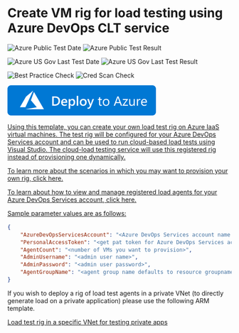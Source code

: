 # Create VM rig for load testing using Azure DevOps CLT service

![Azure Public Test Date](https://azurequickstartsservice.blob.core.windows.net/badges/101-vsts-cloudloadtest-rig/PublicLastTestDate.svg)
![Azure Public Test Result](https://azurequickstartsservice.blob.core.windows.net/badges/101-vsts-cloudloadtest-rig/PublicDeployment.svg)

![Azure US Gov Last Test Date](https://azurequickstartsservice.blob.core.windows.net/badges/101-vsts-cloudloadtest-rig/FairfaxLastTestDate.svg)
![Azure US Gov Last Test Result](https://azurequickstartsservice.blob.core.windows.net/badges/101-vsts-cloudloadtest-rig/FairfaxDeployment.svg)

![Best Practice Check](https://azurequickstartsservice.blob.core.windows.net/badges/101-vsts-cloudloadtest-rig/BestPracticeResult.svg)
![Cred Scan Check](https://azurequickstartsservice.blob.core.windows.net/badges/101-vsts-cloudloadtest-rig/CredScanResult.svg)

[![Deploy to Azure](https://raw.githubusercontent.com/Azure/azure-quickstart-templates/master/1-CONTRIBUTION-GUIDE/images/deploytoazure.svg?sanitize=true)](https://portal.azure.com/#create/Microsoft.Template/uri/https%3a%2f%2fraw.githubusercontent.com%2fAzure%2fazure-quickstart-templates%2fmaster%2f101-vsts-cloudloadtest-rig%2fazuredeploy.json)
<a href="http://armviz.io/#/?load=https%3a%2f%2fraw.githubusercontent.com%2fAzure%2fazure-quickstart-templates%2fmaster%2f101-vsts-cloudloadtest-rig%2fazuredeploy.json" target="_blank">

Using this template, you can create your own load test rig on Azure IaaS virtual machines. The test rig will be configured for your Azure DevOps Services account and can be used to run cloud-based load tests using Visual Studio. The cloud-load testing service will use this registered rig instead of provisioning one dynamically. 

To learn more about the scenarios in which you may want to provision your own rig,<a href="https://blogs.msdn.microsoft.com/visualstudioalm/2016/09/27/run-cloud-based-load-tests-using-your-own-machines-a-k-a-bring-your-own-subscription/" target="_blank"> click here.

To learn about how to view and manage registered load agents for your Azure DevOps Services account,<a href="https://blogs.msdn.microsoft.com/visualstudioalm/2016/08/22/use-cloud-load-agents-on-your-infrastructure/" target="_blank"> click here.

Sample parameter values are as follows:

```json
{
    "AzureDevOpsServicesAccount": "<Azure DevOps Services account name with which the rig will be configured>",
    "PersonalAccessToken": "<get pat token for Azure DevOps Services account>",
    "AgentCount": "<number of VMs you want to provision>",
    "AdminUsername": "<admin user name>",
    "AdminPassword": "<admin user password>",
    "AgentGroupName": "<agent group name defaults to resource groupname>"   
}
```

If you wish to deploy a rig of load test agents in a private VNet (to directly generate load on a private application) please use the following ARM template.

<a href="https://github.com/Azure/azure-quickstart-templates/tree/master/201-vsts-cloudloadtest-rig-existing-vnet"> Load test rig in a specific VNet for testing private apps 


